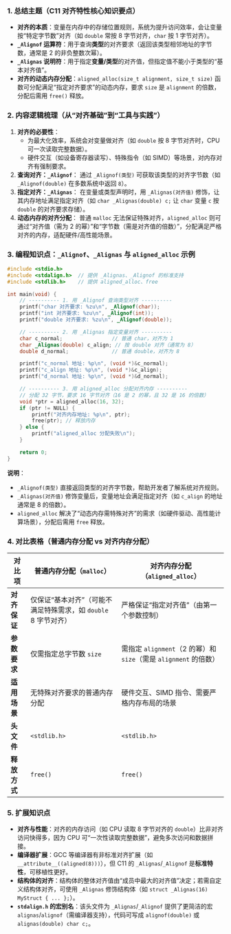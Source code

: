 ### 1. 总结主题（C11 对齐特性核心知识要点）
- **对齐的本质**：变量在内存中的存储位置规则，系统为提升访问效率，会让变量按“特定字节数”对齐（如 `double` 常按 8 字节对齐，`char` 按 1 字节对齐）。
- **`_Alignof` 运算符**：用于查询**类型**的对齐要求（返回该类型相邻地址的字节数，通常是 2 的非负整数次幂）。
- **`_Alignas` 说明符**：用于指定**变量/类型**的对齐值，但指定值不能小于类型的“基本对齐值”。
- **对齐的动态内存分配**：`aligned_alloc(size_t alignment, size_t size)` 函数可分配满足“指定对齐要求”的动态内存，要求 `size` 是 `alignment` 的倍数，分配后需用 `free()` 释放。


### 2. 内容逻辑梳理（从“对齐基础”到“工具与实践”）
1. **对齐的必要性**：
   - 为最大化效率，系统会对变量做对齐（如 `double` 按 8 字节对齐时，CPU 可一次读取完整数据）。
   - 硬件交互（如设备寄存器读写）、特殊指令（如 SIMD）等场景，对内存对齐有强制要求。
2. **查询对齐：`_Alignof`**：
   通过 `_Alignof(类型)` 可获取该类型的对齐字节数（如 `_Alignof(double)` 在多数系统中返回 `8`）。
3. **指定对齐：`_Alignas`**：
   在变量或类型声明时，用 `_Alignas(对齐值)` 修饰，让其内存地址满足指定对齐（如 `char _Alignas(double) c;` 让 `char` 变量 `c` 按 `double` 的对齐要求存储）。
4. **动态内存的对齐分配**：
   普通 `malloc` 无法保证特殊对齐，`aligned_alloc` 则可通过“对齐值（需为 2 的幂）”和“字节数（需是对齐值的倍数）”，分配满足严格对齐的内存，适配硬件/高性能场景。


### 3. 编程知识点：`_Alignof`、`_Alignas` 与 `aligned_alloc` 示例
```c
#include <stdio.h>
#include <stdalign.h>  // 提供 _Alignas、_Alignof 的标准支持
#include <stdlib.h>    // 提供 aligned_alloc、free

int main(void) {
    // ---------- 1. 用 _Alignof 查询类型对齐 ----------
    printf("char 对齐要求: %zu\n", _Alignof(char));
    printf("int 对齐要求: %zu\n", _Alignof(int));
    printf("double 对齐要求: %zu\n", _Alignof(double));

    // ---------- 2. 用 _Alignas 指定变量对齐 ----------
    char c_normal;                // 普通 char，对齐为 1
    char _Alignas(double) c_align; // 按 double 对齐（通常为 8）
    double d_normal;              // 普通 double，对齐为 8

    printf("c_normal 地址: %p\n", (void *)&c_normal);
    printf("c_align 地址: %p\n", (void *)&c_align);
    printf("d_normal 地址: %p\n", (void *)&d_normal);

    // ---------- 3. 用 aligned_alloc 分配对齐内存 ----------
    // 分配 32 字节，要求 16 字节对齐（16 是 2 的幂，且 32 是 16 的倍数）
    void *ptr = aligned_alloc(16, 32);
    if (ptr != NULL) {
        printf("对齐内存地址: %p\n", ptr);
        free(ptr); // 释放内存
    } else {
        printf("aligned_alloc 分配失败\n");
    }

    return 0;
}
```
**说明**：
- `_Alignof(类型)` 直接返回类型的对齐字节数，帮助开发者了解系统对齐规则。
- `_Alignas(对齐值)` 修饰变量后，变量地址会满足指定对齐（如 `c_align` 的地址通常是 8 的倍数）。
- `aligned_alloc` 解决了“动态内存需特殊对齐”的需求（如硬件驱动、高性能计算场景），分配后需用 `free` 释放。


### 4. 对比表格（普通内存分配 vs 对齐内存分配）
| 对比项                | 普通内存分配（`malloc`）| 对齐内存分配（`aligned_alloc`）|
|-----------------------|------------------------------------------|-----------------------------------------------|
| **对齐保证**          | 仅保证“基本对齐”（可能不满足特殊需求，如 `double` 8 字节对齐） | 严格保证“指定对齐值”（由第一个参数控制）|
| **参数要求**          | 仅需指定总字节数 `size`                     | 需指定 `alignment`（2 的幂）和 `size`（需是 `alignment` 的倍数） |
| **适用场景**          | 无特殊对齐要求的普通内存分配                 | 硬件交互、SIMD 指令、需要严格内存布局的场景       |
| **头文件**            | `<stdlib.h>`                              | `<stdlib.h>`                                  |
| **释放方式**          | `free()`                                  | `free()`                                      |


### 5. 扩展知识点
- **对齐与性能**：对齐的内存访问（如 CPU 读取 8 字节对齐的 `double`）比非对齐访问快得多，因为 CPU 可“一次性读取完整数据”，避免多次访问和数据拼接。
- **编译器扩展**：GCC 等编译器有非标准对齐扩展（如 `__attribute__((aligned(8)))`），但 C11 的 `_Alignas`/`_Alignof` 是**标准特性**，可移植性更好。
- **结构体的对齐**：结构体的整体对齐值由“成员中最大的对齐值”决定；若需自定义结构体对齐，可使用 `_Alignas` 修饰结构体（如 `struct _Alignas(16) MyStruct { ... };`）。
- **`stdalign.h` 的宏别名**：该头文件为 `_Alignas`/`_Alignof` 提供了更简洁的宏 `alignas`/`alignof`（需编译器支持），代码可写成 `alignof(double)` 或 `alignas(double) char c;`。